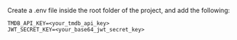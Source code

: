 Create a .env file inside the root folder of the project, and add the following:
```
TMDB_API_KEY=<your_tmdb_api_key>
JWT_SECRET_KEY=<your_base64_jwt_secret_key>
```
